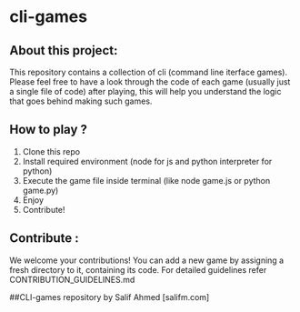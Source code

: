 # cli-games
## About this project:
This repository contains a collection of cli (command line iterface games). Please feel free to have a look through the code of each game (usually just a single file of code) after playing, this will help you understand the logic that goes behind making such games.
## How to play ?
1. Clone this repo
2. Install required environment (node for js and python interpreter for python)
3. Execute the game file inside terminal (like node game.js or python game.py)
4. Enjoy
5. Contribute!
## Contribute :
We welcome your contributions! You can add a new game by assigning a fresh directory to it, containing its code. For detailed guidelines refer CONTRIBUTION_GUIDELINES.md

##CLI-games repository by Salif Ahmed [salifm.com]
